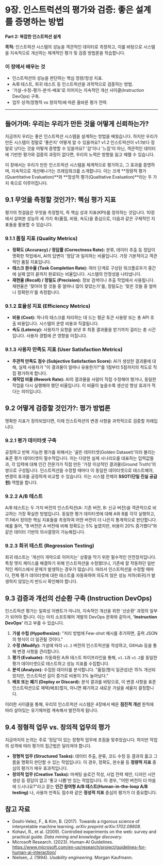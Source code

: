# 9장. 인스트럭션의 평가와 검증: 좋은 설계를 증명하는 방법

**Part 2: 복잡한 인스트럭션 설계**

**목적:** 인스트럭션 시스템의 성능을 객관적인 데이터로 측정하고, 이를 바탕으로 시스템을 지속적으로 개선하는 체계적인 평가 및 검증 방법론을 학습합니다.

### 이 장에서 배우는 것
- 인스트럭션의 성능을 판단하는 핵심 정량/정성 지표.
- A/B 테스트, 회귀 테스트 등 인스트럭션을 과학적으로 검증하는 방법.
- '가설-수정-평가-분석-배포'로 이어지는 지속적인 개선 사이클(Instruction DevOps) 구축.
- 업무 성격(정형적 vs 창의적)에 따른 올바른 평가 전략.

---

## 들어가며: 우리는 우리가 만든 것을 어떻게 신뢰하는가?

지금까지 우리는 좋은 인스트럭션 시스템을 설계하는 방법을 배웠습니다. 하지만 우리가 만든 시스템이 정말로 '좋은지' 어떻게 알 수 있을까요? v1.2 인스트럭션이 v1.1보다 정말로 낫다는 것을 어떻게 증명할 수 있을까요? '감'이나 '느낌'이 아닌, 객관적인 데이터에 기반한 평가와 검증의 과정이 없다면, 우리의 노력은 방향을 잃고 헤맬 수 있습니다.

이 장에서는 우리가 만든 인스트럭션 시스템을 체계적으로 평가하고, 그 효과를 증명하며, 지속적으로 개선해나가는 프레임워크를 소개합니다. 이는 크게 **정량적 평가(Quantitative Evaluation)**와 **정성적 평가(Qualitative Evaluation)**라는 두 가지 축으로 이루어집니다.

## 9.1 무엇을 측정할 것인가?: 핵심 평가 지표

평가의 첫걸음은 무엇을 측정할지, 즉 핵심 성과 지표(KPI)를 정의하는 것입니다. 10장에서 살펴본 성능의 세 가지 축(품질, 비용, 속도)을 중심으로, 다음과 같은 구체적인 지표들을 활용할 수 있습니다.

### 9.1.1 품질 지표 (Quality Metrics)
- **정확도 (Accuracy) / 정답률 (Correctness Rate):** 분류, 데이터 추출 등 정답이 명확한 작업에서, AI의 답변이 '정답'과 일치하는 비율입니다. 가장 기본적이고 객관적인 품질 지표입니다.
- **태스크 완수율 (Task Completion Rate):** 여러 단계로 구성된 워크플로우가 중간에 실패 없이 끝까지 완료되는 비율입니다. 시스템의 안정성을 나타냅니다.
- **재현율 (Recall) / 정밀도 (Precision):** 정보 검색이나 추출 작업에서 사용됩니다. 재현율은 '찾아야 할 것들 중 얼마나 많이 찾았는가'를, 정밀도는 '찾은 것들 중 얼마나 정확한가'를 측정합니다.

### 9.1.2 효율성 지표 (Efficiency Metrics)
- **비용 (Cost):** 하나의 태스크를 처리하는 데 드는 평균 토큰 사용량 또는 총 API 호출 비용입니다. 시스템의 운영 비용과 직결됩니다.
- **속도 (Latency):** 사용자가 요청을 보낸 후 최종 결과물을 받기까지 걸리는 총 시간입니다. 사용자 경험에 큰 영향을 미칩니다.

### 9.1.3 사용자 만족도 지표 (User Satisfaction Metrics)
- **주관적 만족도 점수 (Subjective Satisfaction Score):** AI가 생성한 결과물에 대해, 실제 사용자가 "이 결과물이 얼마나 유용한가?"를 1점부터 5점까지의 척도로 직접 평가하게 합니다.
- **재작업 비율 (Rework Rate):** AI의 결과물을 사람이 직접 수정해야 했거나, 동일한 작업을 다시 실행해야 했던 비율입니다. 이 비율이 높을수록 생산성 향상 효과가 적다는 의미입니다.

## 9.2 어떻게 검증할 것인가?: 평가 방법론

명확한 지표가 정의되었다면, 이제 인스트럭션의 변경 사항을 과학적으로 검증할 차례입니다.

### 9.2.1 평가 데이터셋 구축

공정하고 반복 가능한 평가를 위해서는 '골든 데이터셋(Golden Dataset)'이라 불리는 표준 평가 데이터셋이 필수적입니다. 이는 다양한 실제 시나리오를 대표하는 입력값들과, 각 입력에 대해 인간 전문가가 직접 만든 '가장 이상적인 결과물(Ground Truth)'의 쌍으로 구성됩니다. 인스트럭션을 수정할 때마다 이 동일한 데이터셋으로 테스트해야, 변경의 효과를 공정하게 비교할 수 있습니다. 이는 시스템 전체의 **SSOT(단일 진실 공급원)** 역할을 합니다.

### 9.2.2 A/B 테스트

A/B 테스트는 두 가지 버전의 인스트럭션(A: 기존 버전, B: 신규 버전)을 객관적으로 비교하는 가장 확실한 방법입니다. 동일한 평가 데이터셋에 대해 A와 B를 각각 실행하고, 11.1에서 정의한 핵심 지표들을 측정하여 어떤 버전이 더 나은지 통계적으로 판단합니다. 예를 들어, "B 버전은 A 버전에 비해 정확도는 5% 높였지만, 비용이 20% 증가했다"와 같은 데이터 기반의 의사결정이 가능해집니다.

### 9.2.3 회귀 테스트 (Regression Testing)

회귀 테스트는 '개선이 개악으로 이어지는' 상황을 막기 위한 필수적인 안전장치입니다. 특정 엣지 케이스를 해결하기 위해 인스트럭션을 수정했더니, 기존에 잘 작동하던 일반적인 케이스에서 문제가 발생하는 경우가 많습니다. 따라서 인스트럭션을 수정할 때마다, 전체 평가 데이터셋에 대한 테스트를 자동화하여 의도치 않은 성능 저하(회귀)가 발생하지 않았는지 반드시 확인해야 합니다.

## 9.3 검증과 개선의 선순환 구축 (Instruction DevOps)

인스트럭션 평가는 일회성 이벤트가 아니라, 지속적인 개선을 위한 '선순환' 과정의 일부가 되어야 합니다. 이는 마치 소프트웨어 개발의 DevOps 문화와 같아서, **'Instruction DevOps'** 라고 부를 수 있습니다.

1.  **가설 수립 (Hypothesize):** "처리 방법에 Few-shot 예시를 추가하면, 출력 JSON의 형식이 더 일관될 것이다."
2.  **수정 (Modify):** 가설에 따라 `v1.2` 버전의 인스트럭션을 작성하고, GitHub 등을 통해 변경 사항을 관리합니다.
3.  **평가 (Evaluate):** 자동화된 A/B 테스트 파이프라인을 통해, `v1.1`과 `v1.2`를 동일한 평가 데이터셋으로 테스트하고 성능 지표를 수집합니다.
4.  **분석 (Analyze):** 수집된 데이터를 분석합니다. "품질(형식 일관성)은 15% 개선되었지만, 인스트럭션 길이 증가로 비용이 3% 늘어났다."
5.  **배포 또는 폐기 (Deploy or Discard):** 분석 결과를 바탕으로, 이 변경 사항을 표준 인스트럭션으로 채택(배포)할지, 아니면 폐기하고 새로운 가설을 세울지 결정합니다.

이러한 사이클을 통해, 우리의 인스트럭션 시스템은 4장에서 배운 **점진적 개선** 원칙에 따라 살아있는 유기체처럼 계속해서 발전하게 됩니다.

## 9.4 정형적 업무 vs. 창의적 업무의 평가

지금까지의 논의는 주로 '정답'이 있는 정형적 업무에 초점을 맞추었습니다. 하지만 작업의 성격에 따라 평가의 접근법은 달라져야 합니다.

- **정형적 업무 (Structured Tasks):** 데이터 추출, 분류, 코드 수정 등 결과의 옳고 그름을 명확히 판단할 수 있는 작업입니다. 이 경우, 정확도, 완수율 등 **정량적 지표** 중심의 평가가 매우 효과적입니다.
- **창의적 업무 (Creative Tasks):** 마케팅 슬로건 작성, 사업 전략 제안, 디자인 시안 생성 등 정답이 없고 '좋고 나쁨'만 있는 작업입니다. 이 경우, "어떤 버전이 더 마음에 드시나요?"라고 묻는 **인간 참여형 A/B 테스트(Human-in-the-loop A/B testing)** 나, 사용자 만족도 점수와 같은 **정성적 지표** 중심의 평가가 더 중요합니다.

## 참고 자료

- Doshi-Velez, F., & Kim, B. (2017). Towards a rigorous science of interpretable machine learning. *arXiv preprint arXiv:1702.08608*.
- Kohavi, R., et al. (2009). Controlled experiments on the web: survey and practical guide. *Data mining and knowledge discovery*.
- Microsoft Research. (2023). Human-AI Guidelines. https://www.microsoft.com/en-us/research/project/guidelines-for-human-ai-interaction/
- Nielsen, J. (1994). *Usability engineering*. Morgan Kaufmann.
